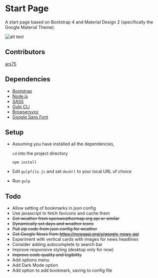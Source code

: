 # Start Page
A start page based on Bootstrap 4 and Material Design 2 (specifically the Google Material Theme).

![alt text](https://github.com/maxdmyers/startpage/raw/master/screenshot.png "Start Page")

Contributors
---
[ars75](https://github.com/ars75)

Dependencies
---
- [Bootstrap](http://getbootstrap.com)
- [Node.js](http://nodejs.org)
- [SASS](http://sass-lang.com/install)
- [Gulp CLI](http://gulpjs.com/)
- [Browsersync](https://browsersync.io/)
- [Google Sans Font](https://devfiles.co/download/vSxQjI5P/Google-Sans-Font.zip)

Setup
---
- Assuming you have installed all the dependencies, 

   `cd` into the project directory

   `npm install`

- Edit `gulpfile.js` and set `devUrl` to your local URL of choice
- Run `gulp`

Todo
---
- Allow setting of bookmarks in json config
- Use javascript to fetch favicons and cache them
- ~~Get weather from openweathermap.org api or similar~~
- ~~Dynamically set days and weather icons~~
- ~~Pull zip code from json config for weather~~
- ~~Get Google News from https://newsapi.org/s/google-news-api~~
- Experiment with vertical cards with images for news headlines
- Consider adding autocomplete to search bar
- Improve responsive styling (desktop only for now)
- ~~Improve code quality and legibility~~
- Add options menu
- Add Dark Mode option
- Add option to add bookmark, saving to config file